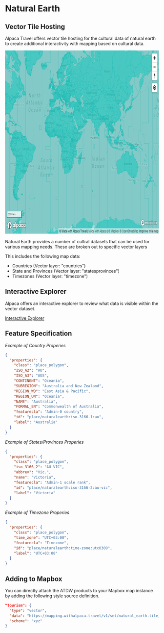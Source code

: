 [//]: # "Weight: 4"
[//]: # "Layout: 1-col"
[//]: # "toc: false"

# Natural Earth

## Vector Tile Hosting

Alpaca Travel offers vector tile hosting for the cultural data of natural earth
to create additional interactivity with mapping based on cultural data.

<img alt="Natural Earth Cultural Data" src="./map.png" width="801" height="598" />

Natural Earth provides a number of cultral datasets that can be used for various
mapping needs. These are broken out to specific vector layers

This includes the following map data:

- Countries (Vector layer: "countries")
- State and Provinces (Vector layer: "statesprovinces")
- Timezones (Vector layer: "timezone")

## Interactive Explorer

Alpaca offers an interactive explorer to review what data is visible within the
vector dataset.

[Interactive Explorer](https://mapping.withalpaca.travel/set/naturalearth_cultural)

## Feature Specification

_Example of Country Properies_

```json
{
  "properties": {
    "class": "place_polygon",
    "ISO_A2": "AU",
    "ISO_A3": "AUS",
    "CONTINENT": "Oceania",
    "SUBREGION": "Australia and New Zealand",
    "REGION_WB": "East Asia & Pacific",
    "REGION_UN": "Oceania",
    "NAME": "Australia",
    "FORMAL_EN": "Commonwealth of Australia",
    "featurecla": "Admin-0 country",
    "id": "place/naturalearth:iso-3166-1:au",
    "label": "Australia"
  }
}
```

_Example of States/Provinces Properies_

```json
{
  "properties": {
    "class": "place_polygon",
    "iso_3166_2": "AU-VIC",
    "abbrev": "Vic.",
    "name": "Victoria",
    "featurecla": "Admin-1 scale rank",
    "id": "place/naturalearth:iso-3166-2:au-vic",
    "label": "Victoria"
  }
}
```

_Example of Timezone Properies_

```json
{
  "properties": {
    "class": "place_polygon",
    "time_zone": "UTC+03:00",
    "featurecla": "Timezone",
    "id": "place/naturalearth:time-zone:utc0300",
    "label": "UTC+03:00"
  }
}
```

## Adding to Mapbox

You can directly attach the ATDW products to your Mapbox map instance by adding
the following style source definition.

```json
"tourism": {
  "type": "vector",
  "data": "https://mapping.withalpaca.travel/v1/set/natural_earth.tilejson?scheme=xyz&accessToken=YOUR_ACCESS_TOKEN",
  "scheme": "xyz"
}
```
